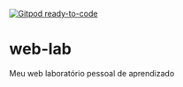 [![Gitpod ready-to-code](https://img.shields.io/badge/Gitpod-ready--to--code-blue?logo=gitpod)](https://gitpod.io/#https://github.com/jonatandca/web-lab)

# web-lab
Meu web laboratório pessoal de aprendizado
